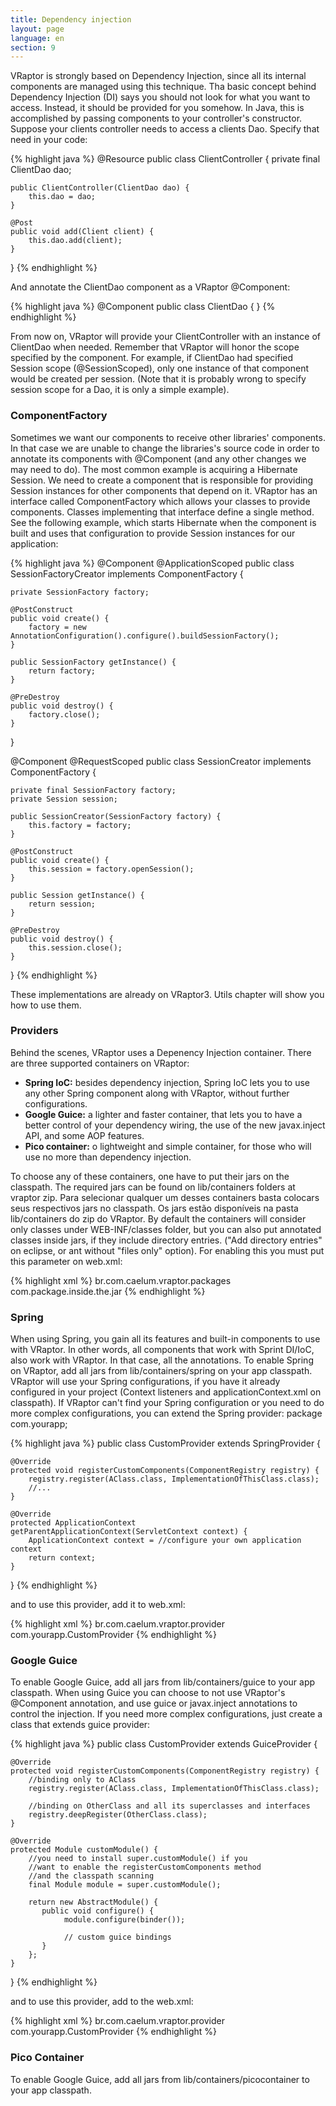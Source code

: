 ```yaml
---
title: Dependency injection
layout: page
language: en
section: 9
---
```


VRaptor is strongly based on Dependency Injection, since all its internal components are managed using this technique.
Tha basic concept behind Dependency Injection (DI) says you should not look for what you want to access. Instead, it should be provided for you somehow.
In Java, this is accomplished by passing components to your controller's constructor. Suppose your clients controller needs to access a clients Dao. Specify that need in your code:

{% highlight java %}
@Resource
public class ClientController {
    private final ClientDao dao;
    
    public ClientController(ClientDao dao) {
        this.dao = dao;
    }

    @Post
    public void add(Client client) {
        this.dao.add(client);
    }
}
{% endhighlight %}

And annotate the ClientDao component as a VRaptor @Component:

{% highlight java %}
@Component
public class ClientDao {
}
{% endhighlight %}

From now on, VRaptor will provide your ClientController with an instance of ClientDao when needed. Remember that VRaptor will honor the scope specified by the component. For example, if ClientDao had specified Session scope (@SessionScoped), only one instance of that component would be created per session. (Note that it is probably wrong to specify session scope for a Dao, it is only a simple example).

<h3>ComponentFactory</h3>

Sometimes we want our components to receive other libraries' components. In that case we are unable to change the libraries's source code in order to annotate its components with @Component (and any other changes we may need to do).
The most common example is acquiring a Hibernate Session. We need to create a component that is responsible for providing Session instances for other components that depend on it.
VRaptor has an interface called ComponentFactory which allows your classes to provide components.
Classes implementing that interface define a single method. See the following example, which starts Hibernate when the component is built and uses that configuration to provide Session instances for our application:

{% highlight java %}
@Component
@ApplicationScoped
public class SessionFactoryCreator implements ComponentFactory<SessionFactory> {

    private SessionFactory factory;
    
    @PostConstruct
    public void create() {
        factory = new AnnotationConfiguration().configure().buildSessionFactory();
    }
    
    public SessionFactory getInstance() {
        return factory;
    }
    
    @PreDestroy
    public void destroy() {
        factory.close();
    }
}

@Component
@RequestScoped
public class SessionCreator implements ComponentFactory<Session> {

    private final SessionFactory factory;
    private Session session;

    public SessionCreator(SessionFactory factory) {
        this.factory = factory;
    }

    @PostConstruct
    public void create() {
        this.session = factory.openSession();
    }

    public Session getInstance() {
        return session;
    }

    @PreDestroy
    public void destroy() {
        this.session.close();
    }
}
{% endhighlight %}

These implementations are already on VRaptor3. Utils chapter will show you how to use them.

<h3>Providers</h3>

Behind the scenes, VRaptor uses a Depenency Injection container. There are three supported containers on VRaptor:

<ul>
<li><strong>Spring IoC:</strong> besides dependency injection, Spring IoC lets you to use any other Spring component along with VRaptor, without further configurations.</li>

<li><strong>Google Guice:</strong> a lighter and faster container, that lets you to have a better control of your dependency wiring, the use of the new javax.inject API, and some AOP features.</li>

<li><strong>Pico container:</strong> o lightweight and simple container, for those who will use no more than dependency injection.</li>
</ul>

To choose any of these containers, one have to put their jars on the classpath. The required jars can be found on lib/containers folders at vraptor zip. Para selecionar qualquer um desses containers basta colocars seus respectivos jars no classpath. Os jars estão disponíveis na pasta lib/containers do zip do VRaptor.
By default the containers will consider only classes under WEB-INF/classes folder, but you can also put annotated classes inside jars, if they include directory entries. ("Add directory entries" on eclipse, or ant without "files only" option). For enabling this you must put this parameter on web.xml:

{% highlight xml %}
<context-param>
    <param-name>br.com.caelum.vraptor.packages</param-name>
    <param-value>com.package.inside.the.jar</param-value>
</context-param>
{% endhighlight %}

<h3>Spring</h3>

When using Spring, you gain all its features and built-in components to use with VRaptor. In other words, all components that work with Sprint DI/IoC, also work with VRaptor. In that case, all the annotations.
To enable Spring on VRaptor, add all jars from lib/containers/spring on your app classpath.
VRaptor will use your Spring configurations, if you have it already configured in your project (Context listeners and applicationContext.xml on classpath). If VRaptor can't find your Spring configuration or you need to do more complex configurations, you can extend the Spring provider:
package com.yourapp;

{% highlight java %}
public class CustomProvider extends SpringProvider {

    @Override
    protected void registerCustomComponents(ComponentRegistry registry) {
        registry.register(AClass.class, ImplementationOfThisClass.class);
        //...
    }

    @Override
    protected ApplicationContext getParentApplicationContext(ServletContext context) {
        ApplicationContext context = //configure your own application context
        return context;
    }
}
{% endhighlight %}

and to use this provider, add it to web.xml:

{% highlight xml %}
<context-param>
    <param-name>br.com.caelum.vraptor.provider</param-name>
    <param-value>com.yourapp.CustomProvider</param-value>
</context-param>
{% endhighlight %}

<h3>Google Guice</h3>

To enable Google Guice, add all jars from lib/containers/guice to your app classpath.
When using Guice you can choose to not use VRaptor's @Component annotation, and use guice or javax.inject annotations to control the injection.
If you need more complex configurations, just create a class that extends guice provider:

{% highlight java %}
public class CustomProvider extends GuiceProvider {

    @Override
    protected void registerCustomComponents(ComponentRegistry registry) {
        //binding only to AClass
        registry.register(AClass.class, ImplementationOfThisClass.class); 

        //binding on OtherClass and all its superclasses and interfaces
        registry.deepRegister(OtherClass.class); 
    }
    
    @Override
    protected Module customModule() {
        //you need to install super.customModule() if you
        //want to enable the registerCustomComponents method
        //and the classpath scanning
        final Module module = super.customModule(); 
        
        return new AbstractModule() {
           public void configure() {
                module.configure(binder());
                
                // custom guice bindings
           }
        };
    }
}
{% endhighlight %}

and to use this provider, add to the web.xml:

{% highlight xml %}
<context-param>
    <param-name>br.com.caelum.vraptor.provider</param-name>
    <param-value>com.yourapp.CustomProvider</param-value>
</context-param>
{% endhighlight %}

<h3>Pico Container</h3>

To enable Google Guice, add all jars from lib/containers/picocontainer to your app classpath.
